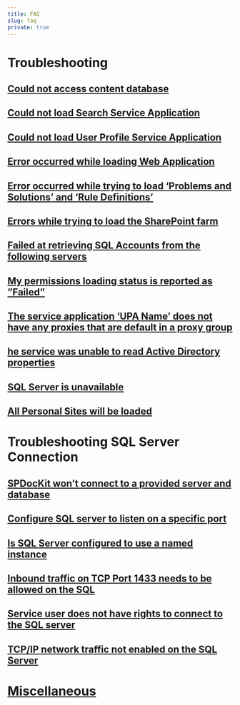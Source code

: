 ```yaml
---
title: FAQ
slug: faq
private: true
---
```


# Troubleshooting
## [Could not access content database](could-not-access-content-database-on-server.md)
## [Could not load Search Service Application](could-not-load-search-service-application.md)
## [Could not load User Profile Service Application](could-not-load-user-profile-service.md)
## [Error occurred while loading Web Application](error-occurred-while-loading-web-application.md)
## [Error occurred while trying to load ‘Problems and Solutions’ and ‘Rule Definitions’](error-while-loading-problems-solutions-rule-definitions.md)
## [Errors while trying to load the SharePoint farm](errors-while-loading-sharepoint-farm.md)
## [Failed at retrieving SQL Accounts from the following servers](failed-at-retrieving-sql-accounts-from-servers.md)
## [My permissions loading status is reported as ”Failed”](permissions-loading-status.md)
## [The service application ‘UPA Name’ does not have any proxies that are default in a proxy group](service-app-does-not-have-proxies.md)
## [he service was unable to read Active Directory properties](service-was-unable-to-read-active-directory-properties.md)
## [SQL Server is unavailable](sql-server-unavailable.md)
## [All Personal Sites will be loaded](warning-personal-sites-loaded.md)
# Troubleshooting SQL Server Connection
## [SPDocKit won’t connect to a provided server and database](configuration-wizard-wont-connect-to-server-and-database.md)
## [Configure SQL server to listen on a specific port](configure-sql-server-to-listen-on-a-specific-port.md)
##  [Is SQL Server configured to use a named instance](configure-sql-server-to-use-named-instance.md)
## [Inbound traffic on TCP Port 1433 needs to be allowed on the SQL](inbound-traffic-on-tcp-port-1433.md)
## [Service user does not have rights to connect to the SQL server](service-user-doesnt-have-rights-to-connect-to-sql-server.md)
## [TCP/IP network traffic not enabled on the SQL Server](tcp-ip-network-traffic-not-enabled-on-sql-server.md)
# [Miscellaneous](miscellaneous.md)
